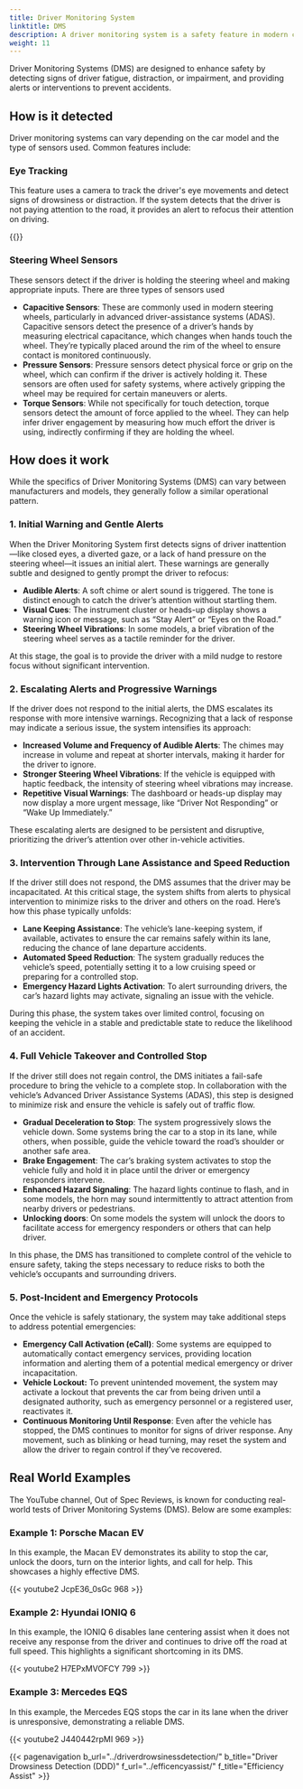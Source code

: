 ```yaml
---
title: Driver Monitoring System
linktitle: DMS
description: A driver monitoring system is a safety feature in modern cars that uses sensors and cameras to monitor the driver's behavior and attention while driving. 
weight: 11
---
```

<!-- markdownlint-disable MD033 -->

Driver Monitoring Systems (DMS) are designed to enhance safety by detecting signs of driver fatigue, distraction, or impairment, and providing alerts or interventions to prevent accidents.

## How is it detected

Driver monitoring systems can vary depending on the car model and the type of sensors used. Common features include:

### Eye Tracking

This feature uses a camera to track the driver's eye movements and detect signs of drowsiness or distraction. If the system detects that the driver is not paying attention to the road, it provides an alert to refocus their attention on driving.

{{<evkxdisplayaddarticle />}}

### Steering Wheel Sensors

These sensors detect if the driver is holding the steering wheel and making appropriate inputs.  There are three types of sensors used

- **Capacitive Sensors**: These are commonly used in modern steering wheels, particularly in advanced driver-assistance systems (ADAS). Capacitive sensors detect the presence of a driver’s hands by measuring electrical capacitance, which changes when hands touch the wheel. They’re typically placed around the rim of the wheel to ensure contact is monitored continuously.
- **Pressure Sensors**: Pressure sensors detect physical force or grip on the wheel, which can confirm if the driver is actively holding it. These sensors are often used for safety systems, where actively gripping the wheel may be required for certain maneuvers or alerts.
- **Torque Sensors**: While not specifically for touch detection, torque sensors detect the amount of force applied to the wheel. They can help infer driver engagement by measuring how much effort the driver is using, indirectly confirming if they are holding the wheel.
 
## How does it work

While the specifics of Driver Monitoring Systems (DMS) can vary between manufacturers and models, they generally follow a similar operational pattern.

### 1. Initial Warning and Gentle Alerts

When the Driver Monitoring System first detects signs of driver inattention—like closed eyes, a diverted gaze, or a lack of hand pressure on the steering wheel—it issues an initial alert. These warnings are generally subtle and designed to gently prompt the driver to refocus:

- **Audible Alerts**: A soft chime or alert sound is triggered. The tone is distinct enough to catch the driver’s attention without startling them.
- **Visual Cues**: The instrument cluster or heads-up display shows a warning icon or message, such as “Stay Alert” or “Eyes on the Road.”
- **Steering Wheel Vibrations**: In some models, a brief vibration of the steering wheel serves as a tactile reminder for the driver.

At this stage, the goal is to provide the driver with a mild nudge to restore focus without significant intervention.

### 2. Escalating Alerts and Progressive Warnings

If the driver does not respond to the initial alerts, the DMS escalates its response with more intensive warnings. Recognizing that a lack of response may indicate a serious issue, the system intensifies its approach:

- **Increased Volume and Frequency of Audible Alerts**: The chimes may increase in volume and repeat at shorter intervals, making it harder for the driver to ignore.
- **Stronger Steering Wheel Vibrations**: If the vehicle is equipped with haptic feedback, the intensity of steering wheel vibrations may increase.
- **Repetitive Visual Warnings**: The dashboard or heads-up display may now display a more urgent message, like “Driver Not Responding” or “Wake Up Immediately.”

These escalating alerts are designed to be persistent and disruptive, prioritizing the driver’s attention over other in-vehicle activities.

### 3. Intervention Through Lane Assistance and Speed Reduction

If the driver still does not respond, the DMS assumes that the driver may be incapacitated. At this critical stage, the system shifts from alerts to physical intervention to minimize risks to the driver and others on the road. Here’s how this phase typically unfolds:

- **Lane Keeping Assistance**: The vehicle’s lane-keeping system, if available, activates to ensure the car remains safely within its lane, reducing the chance of lane departure accidents.
- **Automated Speed Reduction**: The system gradually reduces the vehicle’s speed, potentially setting it to a low cruising speed or preparing for a controlled stop.
- **Emergency Hazard Lights Activation**: To alert surrounding drivers, the car’s hazard lights may activate, signaling an issue with the vehicle.
  
During this phase, the system takes over limited control, focusing on keeping the vehicle in a stable and predictable state to reduce the likelihood of an accident.

### 4. Full Vehicle Takeover and Controlled Stop

If the driver still does not regain control, the DMS initiates a fail-safe procedure to bring the vehicle to a complete stop. In collaboration with the vehicle’s Advanced Driver Assistance Systems (ADAS), this step is designed to minimize risk and ensure the vehicle is safely out of traffic flow.

- **Gradual Deceleration to Stop**: The system progressively slows the vehicle down. Some systems bring the car to a stop in its lane, while others, when possible, guide the vehicle toward the road’s shoulder or another safe area.
- **Brake Engagement**: The car’s braking system activates to stop the vehicle fully and hold it in place until the driver or emergency responders intervene.
- **Enhanced Hazard Signaling**: The hazard lights continue to flash, and in some models, the horn may sound intermittently to attract attention from nearby drivers or pedestrians.
- **Unlocking doors**: On some models the system will unlock the doors to facilitate access for emergency responders or others that can help driver. 

In this phase, the DMS has transitioned to complete control of the vehicle to ensure safety, taking the steps necessary to reduce risks to both the vehicle’s occupants and surrounding drivers.

### 5. Post-Incident and Emergency Protocols

Once the vehicle is safely stationary, the system may take additional steps to address potential emergencies:

- **Emergency Call Activation (eCall)**: Some systems are equipped to automatically contact emergency services, providing location information and alerting them of a potential medical emergency or driver incapacitation.
- **Vehicle Lockout:** To prevent unintended movement, the system may activate a lockout that prevents the car from being driven until a designated authority, such as emergency personnel or a registered user, reactivates it.
- **Continuous Monitoring Until Response**: Even after the vehicle has stopped, the DMS continues to monitor for signs of driver response. Any movement, such as blinking or head turning, may reset the system and allow the driver to regain control if they’ve recovered.
  

## Real World Examples

The YouTube channel, Out of Spec Reviews, is known for conducting real-world tests of Driver Monitoring Systems (DMS). Below are some examples:

### Example 1: Porsche Macan EV

In this example, the Macan EV demonstrates its ability to stop the car, unlock the doors, turn on the interior lights, and call for help. This showcases a highly effective DMS.

{{< youtube2 JcpE36_0sGc 968 >}}

### Example 2: Hyundai IONIQ 6

In this example, the IONIQ 6 disables lane centering assist when it does not receive any response from the driver and continues to drive off the road at full speed. This highlights a significant shortcoming in its DMS.

{{< youtube2 H7EPxMVOFCY 799 >}}

### Example 3: Mercedes EQS

In this example, the Mercedes EQS stops the car in its lane when the driver is unresponsive, demonstrating a reliable DMS.

{{< youtube2 J440442rpMI 969 >}}

{{< pagenavigation b_url="../driverdrowsinessdetection/" b_title="Driver Drowsiness Detection (DDD)" f_url="../efficencyassist/" f_title="Efficiency Assist" >}}